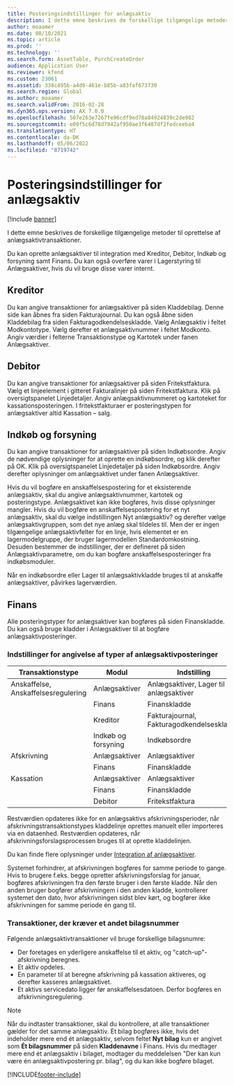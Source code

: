 ```yaml
---
title: Posteringsindstillinger for anlægsaktiv
description: I dette emne beskrives de forskellige tilgængelige metoder til oprettelse af anlægsaktivtransaktioner.
author: moaamer
ms.date: 08/10/2021
ms.topic: article
ms.prod: ''
ms.technology: ''
ms.search.form: AssetTable, PurchCreateOrder
audience: Application User
ms.reviewer: kfend
ms.custom: 23061
ms.assetid: 338c495b-a4d8-461e-b85b-a83faf673730
ms.search.region: Global
ms.author: moaamer
ms.search.validFrom: 2016-02-28
ms.dyn365.ops.version: AX 7.0.0
ms.openlocfilehash: 507e263e7267fe96cdf9ed78a84924839c2de982
ms.sourcegitcommit: e09f5c6d78d7942af950ae3f6407df2fedceeba4
ms.translationtype: HT
ms.contentlocale: da-DK
ms.lasthandoff: 05/06/2022
ms.locfileid: "8719742"
---
```

# <a name="fixed-asset-transaction-options"></a>Posteringsindstillinger for anlægsaktiv

[!include [banner](../includes/banner.md)]

I dette emne beskrives de forskellige tilgængelige metoder til oprettelse af anlægsaktivtransaktioner.

Du kan oprette anlægsaktiver til integration med Kreditor, Debitor, Indkøb og forsyning samt Finans. Du kan også overføre varer i Lagerstyring til Anlægsaktiver, hvis du vil bruge disse varer internt.

## <a name="accounts-payable"></a>Kreditor
Du kan angive transaktioner for anlægsaktiver på siden Kladdebilag. Denne side kan åbnes fra siden Fakturajournal. Du kan også åbne siden Kladdebilag fra siden Fakturagodkendelseskladde. Vælg Anlægsaktiv i feltet Modkontotype. Vælg derefter et anlægsaktivnummer i feltet Modkonto. Angiv værdier i felterne Transaktionstype og Kartotek under fanen Anlægsaktiver.

## <a name="accounts-receivable"></a>Debitor
Du kan angive transaktioner for anlægsaktiver på siden Fritekstfaktura.  Vælg et linjeelement i gitteret Fakturalinjer på siden Fritekstfaktura. Klik på oversigtspanelet Linjedetaljer. Angiv anlægsaktivnummeret og kartoteket for kassationsposteringen. I fritekstfakturaer er posteringstypen for anlægsaktiver altid Kassation – salg.

## <a name="procurement-and-sourcing"></a>Indkøb og forsyning
Du kan angive transaktioner for anlægsaktiver på siden Indkøbsordre. Angiv de nødvendige oplysninger for at oprette en indkøbsordre, og klik derefter på OK. Klik på oversigtspanelet Linjedetaljer på siden Indkøbsordre. Angiv derefter oplysninger om anlægsaktivet under fanen Anlægsaktiver. 

Hvis du vil bogføre en anskaffelsespostering for et eksisterende anlægsaktiv, skal du angive anlægsaktivnummer, kartotek og posteringstype. Anlægsaktivet kan ikke bogføres, hvis disse oplysninger mangler. Hvis du vil bogføre en anskaffelsespostering for et nyt anlægsaktiv, skal du vælge indstillingen Nyt anlægsaktiv? og derefter vælge anlægsaktivgruppen, som det nye anlæg skal tildeles til. Men der er ingen tilgængelige anlægsaktivfelter for en linje, hvis elementet er en lagermodelgruppe, der bruger lagermodellen Standardomkostning. Desuden bestemmer de indstillinger, der er defineret på siden Anlægsaktivparametre, om du kan bogføre anskaffelsesposteringer fra indkøbsmoduler. 

Når en indkøbsordre eller Lager til anlægsaktivkladde bruges til at anskaffe anlægsaktiver, påvirkes lagerværdien.

## <a name="general-ledger"></a>Finans
Alle posteringstyper for anlægsaktiver kan bogføres på siden Finanskladde. Du kan også bruge kladder i Anlægsaktiver til at bogføre anlægsaktivposteringer.

### <a name="options-for-entering-fixed-asset-transaction-types"></a>Indstillinger for angivelse af typer af anlægsaktivposteringer


| Transaktionstype                    | Modul                   | Indstilling                                   |
|-------------------------------------|--------------------------|-------------------------------------------|
| Anskaffelse, Anskaffelsesregulering | Anlægsaktiver             | Anlægsaktiver, Lager til anlægsaktiver   |
|                                     | Finans           | Finanskladde                           |
|                                     | Kreditor         | Fakturajournal, Fakturagodkendelseskladde |
|                                     | Indkøb og forsyning | Indkøbsordre                            |
| Afskrivning                        | Anlægsaktiver             | Anlægsaktiver                              |
|                                     | Finans           | Finanskladde                           |
| Kassation                            | Anlægsaktiver             | Anlægsaktiver                              |
|                                     | Finans           | Finanskladde                           |
|                                     | Debitor      | Fritekstfaktura                         |

Restværdien opdateres ikke for en anlægsaktivs afskrivningsperioder, når afskrivningstransaktionstypes kladdelinje oprettes manuelt eller importeres via en dataenhed. Restværdien opdateres, når afskrivningsforslagsprocessen bruges til at oprette kladdelinjen.

Du kan finde flere oplysninger under [Integration af anlægsaktiver](fixed-asset-integration.md).

Systemet forhindrer, at afskrivningen bogføres for samme periode to gange. Hvis to brugere f.eks. begge opretter afskrivningsforslag for januar, bogføres afskrivningen fra den første bruger i den første kladde. Når den anden bruger bogfører afskrivningem i den anden kladde, kontrollerer systemet den dato, hvor afskrivningen sidst blev kørt, og bogfører ikke afskrivningen for samme periode én gang til.

### <a name="transactions-that-require-a-different-voucher-number"></a>Transaktioner, der kræver et andet bilagsnummer

Følgende anlægsaktivtransaktioner vil bruge forskellige bilagsnumre:

- Der foretages en yderligere anskaffelse til et aktiv, og "catch-up"-afskrivning beregnes.
- Et aktiv opdeles.
- En parameter til at beregne afskrivning på kassation aktiveres, og derefter kasseres anlægsaktivet.
- Et aktivs servicedato ligger før anskaffelsesdatoen. Derfor bogføres en afskrivningsregulering.

> [!NOTE]
> Når du indtaster transaktioner, skal du kontrollere, at alle transaktioner gælder for det samme anlægsaktiv. Et bilag bogføres ikke, hvis det indeholder mere end ét anlægsaktiv, selvom feltet **Nyt bilag** kun er angivet som **Ét bilagsnummer** på siden **Kladdenavne** i Finans. Hvis du medtager mere end ét anlægsaktiv i bilaget, modtager du meddelelsen "Der kan kun være én anlægsaktivpostering pr. bilag", og du kan ikke bogføre bilaget.

[!INCLUDE[footer-include](../../includes/footer-banner.md)]
